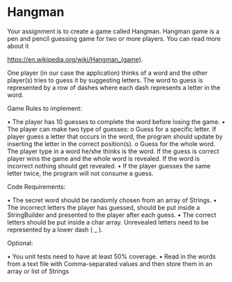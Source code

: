 # Hangman
Your assignment is to create a game called Hangman. Hangman game is a pen and pencil guessing
game for two or more players. You can read more about it

https://en.wikipedia.org/wiki/Hangman_(game).

One player (in our case the application) thinks of a word and the other player(s) tries to guess it by
suggesting letters. The word to guess is represented by a row of dashes where each dash represents
a letter in the word.

Game Rules to implement:

• The player has 10 guesses to complete the word before losing the game.
• The player can make two type of guesses:
o Guess for a specific letter. If player guess a letter that occurs in the word, the
program should update by inserting the letter in the correct position(s).
o Guess for the whole word. The player type in a word he/she thinks is the word.
If the guess is correct player wins the game and the whole word is revealed. If the
word is incorrect nothing should get revealed.
• If the player guesses the same letter twice, the program will not consume a guess.

Code Requirements:

• The secret word should be randomly chosen from an array of Strings.
• The incorrect letters the player has guessed, should be put inside a StringBuilder and
presented to the player after each guess.
• The correct letters should be put inside a char array. Unrevealed letters need to be
represented by a lower dash ( _ ).

Optional:

• You unit tests need to have at least 50% coverage.
• Read in the words from a text file with Comma-separated values and then store them in an
array or list of Strings
